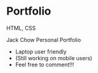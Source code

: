 # Portfolio
HTML, CSS

Jack Chow Personal Portfolio
- Laptop user friendly
- (Still working on mobile users)
- Feel free to comment!!!
